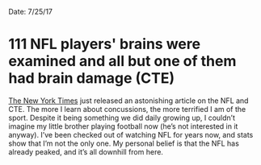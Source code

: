 Date: 7/25/17

# 111 NFL players' brains were examined and all but one of them had brain damage (CTE)

[The New York Times](https://www.nytimes.com/interactive/2017/07/25/sports/football/nfl-cte.html) just released an astonishing article on the NFL and CTE. The more I learn about concussions, the more terrified I am of the sport. Despite it being something we did daily growing up, I couldn’t imagine my little brother playing football now (he’s not interested in it anyway). I’ve been checked out of watching NFL for years now, and stats show that I’m not the only one. My personal belief is that the NFL has already peaked, and it’s all downhill from here.
